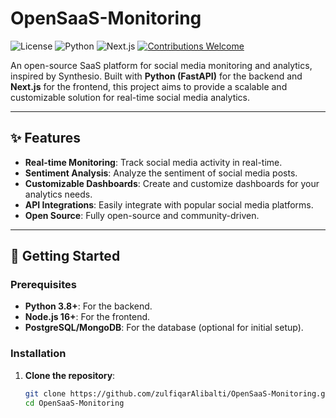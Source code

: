 
# OpenSaaS-Monitoring

![License](https://img.shields.io/badge/license-MIT-blue.svg)
![Python](https://img.shields.io/badge/Python-3.8%2B-blue)
![Next.js](https://img.shields.io/badge/Next.js-13%2B-blue)
[![Contributions Welcome](https://img.shields.io/badge/contributions-welcome-brightgreen.svg)](CONTRIBUTING.md)

An open-source SaaS platform for social media monitoring and analytics, inspired by Synthesio. Built with **Python (FastAPI)** for the backend and **Next.js** for the frontend, this project aims to provide a scalable and customizable solution for real-time social media analytics.

---

## ✨ Features

- **Real-time Monitoring**: Track social media activity in real-time.
- **Sentiment Analysis**: Analyze the sentiment of social media posts.
- **Customizable Dashboards**: Create and customize dashboards for your analytics needs.
- **API Integrations**: Easily integrate with popular social media platforms.
- **Open Source**: Fully open-source and community-driven.

---

## 🚀 Getting Started

### Prerequisites

- **Python 3.8+**: For the backend.
- **Node.js 16+**: For the frontend.
- **PostgreSQL/MongoDB**: For the database (optional for initial setup).

### Installation

1. **Clone the repository**:
   ```bash
   git clone https://github.com/zulfiqarAlibalti/OpenSaaS-Monitoring.git
   cd OpenSaaS-Monitoring
